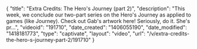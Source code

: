 {
    "title": "Extra Credits: The Hero's Journey (part 2)",
    "description": "This week, we conclude our two-part series on the Hero's Journey as applied to games (like Journey). Check out Gab's artwork here! Seriously, do it. She's pr...",
    "videoid": "191710",
    "date_created": "1406055190",
    "date_modified": "1418181773",
    "type": "captivate",
    "layout": "video",
    "url": "\/v\/extra-credits-the-hero-s-journey-part-2\/191710"
}